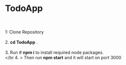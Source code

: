 # TodoApp 

<br></br>
1: Clone Repository 
<br> </br>
2. **cd TodoApp** .<br></br>
3.  Run # **npm i** to install required node packages.<br></br
4. > Then run **npm start** and it will start on port 3000


